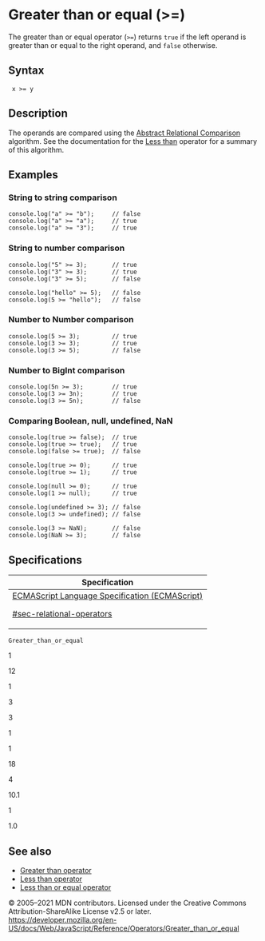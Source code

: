 # Greater than or equal (&gt;=)

The greater than or equal operator (`>=`) returns `true` if the left operand is greater than or equal to the right operand, and `false` otherwise.

## Syntax

     x >= y

## Description

The operands are compared using the [Abstract Relational Comparison](https://tc39.es/ecma262/#sec-abstract-relational-comparison) algorithm. See the documentation for the [Less than](less_than) operator for a summary of this algorithm.

## Examples

### String to string comparison

    console.log("a" >= "b");     // false
    console.log("a" >= "a");     // true
    console.log("a" >= "3");     // true

### String to number comparison

    console.log("5" >= 3);       // true
    console.log("3" >= 3);       // true
    console.log("3" >= 5);       // false

    console.log("hello" >= 5);   // false
    console.log(5 >= "hello");   // false

### Number to Number comparison

    console.log(5 >= 3);         // true
    console.log(3 >= 3);         // true
    console.log(3 >= 5);         // false

### Number to BigInt comparison

    console.log(5n >= 3);        // true
    console.log(3 >= 3n);        // true
    console.log(3 >= 5n);        // false

### Comparing Boolean, null, undefined, NaN

    console.log(true >= false);  // true
    console.log(true >= true);   // true
    console.log(false >= true);  // false

    console.log(true >= 0);      // true
    console.log(true >= 1);      // true

    console.log(null >= 0);      // true
    console.log(1 >= null);      // true

    console.log(undefined >= 3); // false
    console.log(3 >= undefined); // false

    console.log(3 >= NaN);       // false
    console.log(NaN >= 3);       // false

## Specifications

<table>
<thead>
<tr class="header">
<th>Specification</th>
</tr>
</thead>
<tbody>
<tr class="odd">
<td>
<a href="https://tc39.es/ecma262/#sec-relational-operators">ECMAScript Language Specification (ECMAScript)
<br/>

<span class="small">#sec-relational-operators</span>
</a>
</td>
</tr>
</tbody>
</table>

`Greater_than_or_equal`

1

12

1

3

3

1

1

18

4

10.1

1

1.0

## See also

-   [Greater than operator](greater_than)
-   [Less than operator](less_than)
-   [Less than or equal operator](less_than_or_equal)

© 2005–2021 MDN contributors.
Licensed under the Creative Commons Attribution-ShareAlike License v2.5 or later.
<a href="https://developer.mozilla.org/en-US/docs/Web/JavaScript/Reference/Operators/Greater_than_or_equal" class="_attribution-link">https://developer.mozilla.org/en-US/docs/Web/JavaScript/Reference/Operators/Greater_than_or_equal</a>
